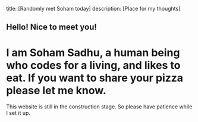 title: [Randomly met Soham today]
description: [Place for my thoughts]

## Hello! Nice to meet you!

# I am Soham Sadhu, a human being who codes for a living, and likes to eat. If you want to share your pizza please let me know.

This website is still in the construction stage. So please have patience while I set it up.
